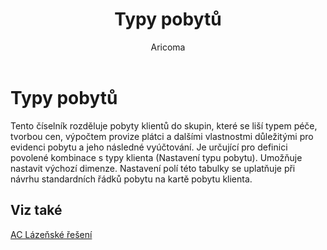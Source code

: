 ﻿---
    title: "Typy pobytů"
    author: Aricoma
    ms.date: 04/30/2018
    ms.topic: article
    ms.prod: dynamics-nav-2017
    ms.contentlocale: cs-cz
    ms.lasthandoff: 04/30/2018
---

# Typy pobytů

Tento číselník rozděluje pobyty klientů do skupin, které se liší typem péče, tvorbou cen,  výpočtem provize plátci a dalšími vlastnostmi důležitými pro evidenci pobytu a jeho následné vyúčtování. 
Je určující pro definici povolené kombinace s typy klienta (Nastavení typu pobytu). Umožňuje nastavit výchozí dimenze.
Nastavení polí této tabulky se uplatňuje při návrhu standardních řádků pobytu na kartě pobytu klienta. 



## <a name="see-also"></a>Viz také
[AC Lázeňské řešení](ac-spa-solution.md)